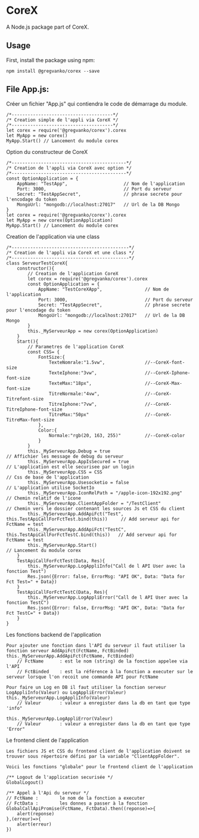 # CoreX

A Node.js package part of CoreX.

## Usage

First, install the package using npm:

    npm install @gregvanko/corex --save

## File App.js:
Créer un fichier "App.js" qui contiendra le code de démarrage du module.

    /*--------------------------------------*/
    /* Creation simple de l'appli via CoreX */
    /*--------------------------------------*/
    let corex = require('@gregvanko/corex').corex
    let MyApp = new corex()
    MyApp.Start() // Lancement du module corex


Option du constructeur de CoreX

    /*-------------------------------------------*/
    /* Creation de l'appli via CoreX avec option */
    /*-------------------------------------------*/
    const OptionApplication = {
        AppName: "TestApp",                     // Nom de l'application
        Port: 3000,                             // Port du serveur
        Secret: "TestAppSecret",                // phrase secrete pour l'encodage du token 
        MongoUrl: "mongodb://localhost:27017"   // Url de la DB Mongo
    }
    let corex = require('@gregvanko/corex').corex
    let MyApp = new corex(OptionApplication)
    MyApp.Start() // Lancement du module corex


Creation de l'application via une class

    /*--------------------------------------------*/
    /* Creation de l'appli via CoreX et une class */
    /*--------------------------------------------*/
    class ServeurTestCoreX{
        constructor(){
            // Creation de l'application CoreX
            let corex = require('@gregvanko/corex').corex
            const OptionApplication = {
                AppName: "TestCoreXApp",                // Nom de l'application
                Port: 3000,                             // Port du serveur
                Secret: "TestAppSecret",                // phrase secrete pour l'encodage du token 
                MongoUrl: "mongodb://localhost:27017"   // Url de la DB Mongo
            }
            this._MyServeurApp = new corex(OptionApplication)
        }
        Start(){
            // Parametres de l'application CoreX
            const CSS= {
                FontSize:{
                    TexteNomrale:"1.5vw",               //--CoreX-font-size
                    TexteIphone:"3vw",                  //--CoreX-Iphone-font-size
                    TexteMax:"18px",                    //--CoreX-Max-font-size
                    TitreNormale:"4vw",                 //--CoreX-Titrefont-size
                    TitreIphone:"7vw",                  //--CoreX-TitreIphone-font-size
                    TitreMax:"50px"                     //--CoreX-TitreMax-font-size
                },
                Color:{
                    Normale:"rgb(20, 163, 255)"         //--CoreX-color
                }
            }
            this._MyServeurApp.Debug = true                                                 // Affichier les message de debug du serveur
            this._MyServeurApp.AppIsSecured = true                                          // L'application est elle securisee par un login
            this._MyServeurApp.CSS = CSS                                                    // Css de base de l'application
            this._MyServeurApp.Usesocketio = false                                          // L'application utilise SocketIo
            this._MyServeurApp.IconRelPath = "/apple-icon-192x192.png"                      // Chemin relatif de l'icone
            this._MyServeurApp.ClientAppFolder = "/TestClient"                              // Chemin vers le dossier contenant les sources Js et CSS du client
            this._MyServeurApp.AddApiFct("Test", this.TestApiCallForFctTest.bind(this))     // Add serveur api for FctName = test
            this._MyServeurApp.AddApiFct("TestC", this.TestApiCallForFctTestC.bind(this))   // Add serveur api for FctName = test
            this._MyServeurApp.Start()                                                      // Lancement du module corex
        }
        TestApiCallForFctTest(Data, Res){
            this._MyServeurApp.LogAppliInfo("Call de l API User avec la fonction Test")
            Res.json({Error: false, ErrorMsg: "API OK", Data: "Data for Fct Test=" + Data})
        }
        TestApiCallForFctTestC(Data, Res){
            this._MyServeurApp.LogAppliError("Call de l API User avec la fonction TestC")
            Res.json({Error: false, ErrorMsg: "API OK", Data: "Data for Fct TestC=" + Data})
        }
    }
    
Les fonctions backend de l'application

    Pour ajouter une fonction dans l'API du serveur il faut utiliser la fonction serveur AddApiFct(FctName, FctBinded)
    this._MyServeurApp.AddApiFct(FctName, FctBinded)
        // FctName      : est le nom (string) de la fonction appelee via l'API
        // FctBinded    : est la référence à la fonction a executer sur le serveur lorsque l'on recoit une commande API pour FctName
    
    Pour faire un Log en DB il faut utiliser la fonction serveur LogAppliInfo(Valeur) ou LogAppliError(Valeur)
    this._MyServeurApp.LogAppliInfo(Valeur)
        // Valeur       : valeur a enregister dans la db en tant que type 'info"
    
    this._MyServeurApp.LogAppliError(Valeur)
        // Valeur       : valeur a enregister dans la db en tant que type 'Error"

Le frontend client de l'application

    Les fichiers JS et CSS du frontend client de l'application doivent se trouver sous répertoire défini par la variable "ClientAppFolder".

    Voici les fonctions "globale" pour le frontend client de l'application

    /** Logout de l'application securisée */
    GlobalLogout()

    /** Appel à l'Api du serveur */
    // FctName :        le nom de la fonction a executer
    // FctData :        les donnes a passer à la fonction
    GlobalCallApiPromise(FctName, FctData).then((reponse)=>{
        alert(reponse)
    },(erreur)=>{
        alert(erreur)
    })